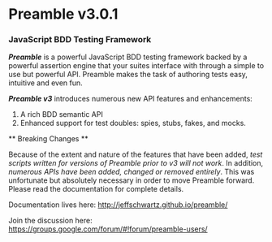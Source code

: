 # Preamble v3.0.1

### JavaScript BDD Testing Framework

**_Preamble_** is a powerful JavaScript BDD testing framework backed by a powerful assertion engine that your suites interface with through a simple to use but powerful API. Preamble makes the task of authoring tests easy, intuitive and even fun.

**_Preamble v3_** introduces numerous new API features and enhancements:

1. A rich BDD semantic API
2. Enhanced support for test doubles: spies, stubs, fakes, and mocks.

** Breaking Changes **

Because of the extent and nature of the features that have been added, _test scripts written for versions of Preamble prior to v3 will not work_. In addition, _numerous APIs have been added, changed or removed entirely_. This was unfortunate but absolutely necessary in order to move Preamble forward. Please read the documentation for complete details.

Documentation lives here: http://jeffschwartz.github.io/preamble/

Join the discussion here: https://groups.google.com/forum/#!forum/preamble-users/
